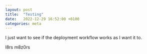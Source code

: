 ```yaml
---
layout: post
title:  "Testing"
date:   2022-12-29 16:52:00 +0100
categories: meta
---
```


I just want to see if the deployment workflow works as I want it to.

l8rs m8z0rs